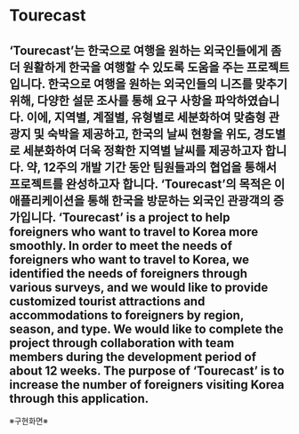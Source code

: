 # Tourecast
‘Tourecast’는 한국으로 여행을 원하는 외국인들에게 좀 더 원활하게 한국을 여행할 수 있도록 도움을 주는 프로젝트입니다. 한국으로 여행을 원하는 외국인들의 니즈를 맞추기 위해, 다양한 설문 조사를 통해 요구 사항을 파악하였습니다. 이에, 지역별, 계절별, 유형별로 세분화하여 맞춤형 관광지 및 숙박을 제공하고, 한국의 날씨 현황을 위도, 경도별로 세분화하여 더욱 정확한 지역별 날씨를 제공하고자 합니다. 약, 12주의 개발 기간 동안 팀원들과의 협업을 통해서 프로젝트를 완성하고자 합니다. ‘Tourecast’의 목적은 이 애플리케이션을 통해 한국을 방문하는 외국인 관광객의 증가입니다.
‘Tourecast’ is a project to help foreigners who want to travel to Korea more smoothly. In order to meet the needs of foreigners who want to travel to Korea, we identified the needs of foreigners through various surveys, and we would like to provide customized tourist attractions and accommodations to foreigners by region, season, and type. We would like to complete the project through collaboration with team members during the development period of about 12 weeks. The purpose of ‘Tourecast’ is to increase the number of foreigners visiting Korea through this application.
---------------------------------------------------------------------------------------------------------------------------------------------------------------------------------------------------------------------
※구현화면※
